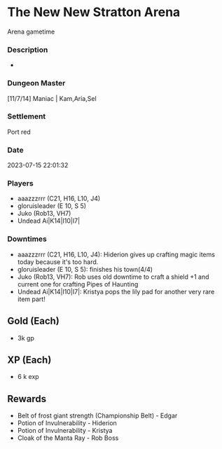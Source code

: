# The New New Stratton Arena
Arena gametime
### Description
-
### Dungeon Master
[11/7/14] Maniac | Kam,Aria,Sel
### Settlement
Port red
### Date
2023-07-15 22:01:32
### Players
* aaazzzrrr (C21, H16, L10, J4)
* gloruisleader (E 10, S 5)
* Juko (Rob13, VH7)
* Undead Ai|K14|I10|I7|
### Downtimes
* aaazzzrrr (C21, H16, L10, J4): Hiderion gives up crafting magic items today because it's too hard.
* gloruisleader (E 10, S 5): finishes his town(4/4)
* Juko (Rob13, VH7): Rob uses old downtime to craft a shield +1 and current one for crafting Pipes of Haunting
* Undead Ai|K14|I10|I7|: Kristya pops the lily pad for another very rare item part!
## Gold (Each)
* 3k gp
## XP (Each)
* 6 k exp
## Rewards
* Belt of frost giant strength (Championship Belt) - Edgar
* Potion of Invulnerability - Hiderion
* Potion of Invulnerability - Kristya
* Cloak of the Manta Ray - Rob Boss